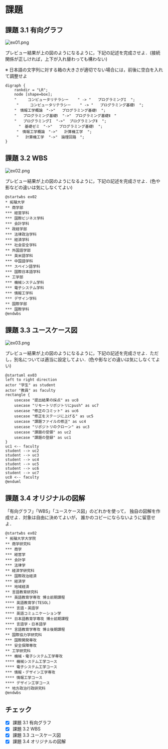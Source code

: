 # 課題

## 課題 3.1 有向グラフ

![ex01.png](ex01.png)

プレビュー結果が上の図のようになるように，下記の記述を完成させよ．(接続関係が正しければ，上下が入れ替わっても構わない)

※ 日本語の文字列に対する箱の大きさが適切でない場合には，前後に空白を入れて調整せよ

```graphviz
digraph {
    rankdir = "LR";
    node [shape=box];
    "     コンピュータリテラシー    " -> "   プログラミングI  ";
     "     コンピュータリテラシー    " -> "   プログラミング基礎Ⅰ  ";
    "　情報工学概論　"->"   プログラミング基礎Ⅰ  ";
    "   プログラミング基礎Ⅰ  "->"　プログラミング基礎Ⅱ　"
    "   プログラミングI  "->"  プログラミングⅡ  ";
      "　基礎ゼミ　"->"   プログラミング基礎Ⅰ  ";
     "　情報工学概論　"->"   計算機工学  ";
     "   計算機工学  "->"　論理回路　";
}
```

## 課題 3.2 WBS

![ex02.png](ex02.png)

プレビュー結果が上の図のようになるように，下記の記述を完成させよ．(色や影などの違いは気にしなくてよい)

```plantUML
@startwbs ex02
* 拓殖大学
** 商学部
*** 経営学科
*** 国際ビジネス学科
*** 会計学科
** 政経学部
*** 法律政治学科
*** 経済学科
*** 社会安全学科
** 外国語学部
*** 英米語学科
*** 中国語学科
*** スペイン語学科
*** 国際日本語学科
** 工学部
*** 機械システム学科
*** 電子システム学科
*** 情報工学科
*** デザイン学科
** 国際学部
*** 国際学科
@endwbs
```

## 課題 3.3 ユースケース図

![ex03.png](ex03.png)

プレビュー結果が上の図のようになるように，下記の記述を完成させよ．ただし，別名については適当に設定してよい．(色や影などの違いは気にしなくてよい)

```plantUML
@startuml ex03
left to right direction
actor "学生" as student
actor "教員" as faculty
rectangle {
    usecase "提出結果の採点" as uc8
    usecase "リモートリポジトリにpush" as uc7
    usecase "修正のコミット" as uc6
    usecase "修正をステージに上げる" as uc5
    usecase "課題ファイルの修正" as uc4
    usecase "リポジトリのクローン" as uc3
    usecase "課題の受領" as uc2
    usecase "課題の登録" as uc1
}
uc1 <-- faculty
student --> uc2
student --> uc3
student --> uc4
student --> uc5
student --> uc6
student --> uc7
uc8 <-- faculty
@enduml
```

## 課題 3.4 オリジナルの図解

「有向グラフ」「WBS」「ユースケース図」のどれかを使って，
独自の図解を作成せよ．対象は自由に決めてよいが，
誰かのコピーにならないように留意せよ．

```plantUML
@startwbs ex02
* 拓殖大学大学院
** 商学研究科
*** 商学
*** 経営学
*** 会計学
*** 法律学
** 経済学研究科
*** 国際政治経済
*** 経済学
*** 地域経済
** 言語教育研究科
*** 英語教育学専攻 博士前期課程
**** 英語教育学(TESOL)
**** 言語・英語学
**** 英語コミュニケーション学
*** 日本語教育学専攻 博士前期課程
**** 言語学・日本語学
*** 言語教育学専攻 博士後期課程
** 国際協力学研究科
*** 国際開発専攻
*** 安全保障専攻
** 工学研究科
*** 機械・電子システム工学専攻
**** 機械システム工学コース
**** 電子システム工学コース
*** 情報・デザイン工学専攻
**** 情報工学コース
**** デザイン工学コース
** 地方政治行政研究科
@endwbs
```


## チェック
- [x] 課題 3.1 有向グラフ
- [x] 課題 3.2 WBS
- [x] 課題 3.3 ユースケース図
- [x] 課題 3.4 オリジナルの図解